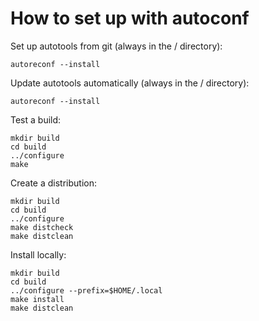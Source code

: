 How to set up with autoconf
===========================

Set up autotools from git (always in the / directory):

    autoreconf --install

Update autotools automatically (always in the / directory):

    autoreconf --install

Test a build:

    mkdir build
    cd build
    ../configure
    make

Create a distribution:

    mkdir build
    cd build
    ../configure
    make distcheck
    make distclean

Install locally:

    mkdir build
    cd build
    ../configure --prefix=$HOME/.local
    make install
    make distclean
